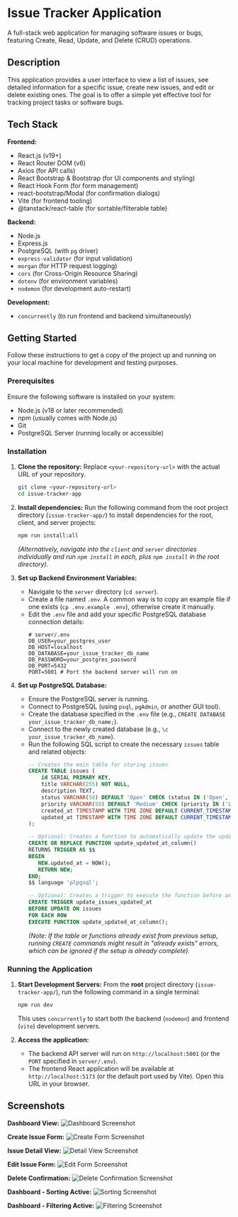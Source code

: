 # Issue Tracker Application

A full-stack web application for managing software issues or bugs, featuring Create, Read, Update, and Delete (CRUD) operations.

## Description

This application provides a user interface to view a list of issues, see detailed information for a specific issue, create new issues, and edit or delete existing ones. The goal is to offer a simple yet effective tool for tracking project tasks or software bugs.


## Tech Stack

**Frontend:**

* React.js (v19+)
* React Router DOM (v6)
* Axios (for API calls)
* React Bootstrap & Bootstrap (for UI components and styling)
* React Hook Form (for form management)
* react-bootstrap/Modal (for confirmation dialogs)
* Vite (for frontend tooling)
* @tanstack/react-table (for sortable/filterable table)

**Backend:**

* Node.js
* Express.js
* PostgreSQL (with `pg` driver)
* `express-validator` (for input validation)
* `morgan` (for HTTP request logging)
* `cors` (for Cross-Origin Resource Sharing)
* `dotenv` (for environment variables)
* `nodemon` (for development auto-restart)

**Development:**

* `concurrently` (to run frontend and backend simultaneously)

## Getting Started

Follow these instructions to get a copy of the project up and running on your local machine for development and testing purposes.

### Prerequisites

Ensure the following software is installed on your system:

* Node.js (v18 or later recommended)
* npm (usually comes with Node.js)
* Git
* PostgreSQL Server (running locally or accessible)

### Installation

1.  **Clone the repository:**
    Replace `<your-repository-url>` with the actual URL of your repository.
    ```bash
    git clone <your-repository-url>
    cd issue-tracker-app
    ```

2.  **Install dependencies:**
    Run the following command from the root project directory (`issue-tracker-app/`) to install dependencies for the root, client, and server projects:
    ```bash
    npm run install:all
    ```
    *(Alternatively, navigate into the `client` and `server` directories individually and run `npm install` in each, plus `npm install` in the root directory).*

3.  **Set up Backend Environment Variables:**
    * Navigate to the `server` directory (`cd server`).
    * Create a file named `.env`. A common way is to copy an example file if one exists (`cp .env.example .env`), otherwise create it manually.
    * Edit the `.env` file and add your specific PostgreSQL database connection details:
        ```env
        # server/.env
        DB_USER=your_postgres_user
        DB_HOST=localhost
        DB_DATABASE=your_issue_tracker_db_name
        DB_PASSWORD=your_postgres_password
        DB_PORT=5432
        PORT=5001 # Port the backend server will run on
        ```

4.  **Set up PostgreSQL Database:**
    * Ensure the PostgreSQL server is running.
    * Connect to PostgreSQL (using `psql`, `pgAdmin`, or another GUI tool).
    * Create the database specified in the `.env` file (e.g., `CREATE DATABASE your_issue_tracker_db_name;`).
    * Connect to the newly created database (e.g., `\c your_issue_tracker_db_name`).
    * Run the following SQL script to create the necessary `issues` table and related objects:
        ```sql
        -- Creates the main table for storing issues
        CREATE TABLE issues (
            id SERIAL PRIMARY KEY,
            title VARCHAR(255) NOT NULL,
            description TEXT,
            status VARCHAR(50) DEFAULT 'Open' CHECK (status IN ('Open', 'In Progress', 'Closed')),
            priority VARCHAR(50) DEFAULT 'Medium' CHECK (priority IN ('Low', 'Medium', 'High')),
            created_at TIMESTAMP WITH TIME ZONE DEFAULT CURRENT_TIMESTAMP,
            updated_at TIMESTAMP WITH TIME ZONE DEFAULT CURRENT_TIMESTAMP
        );

        -- Optional: Creates a function to automatically update the updated_at timestamp
        CREATE OR REPLACE FUNCTION update_updated_at_column()
        RETURNS TRIGGER AS $$
        BEGIN
           NEW.updated_at = NOW();
           RETURN NEW;
        END;
        $$ language 'plpgsql';

        -- Optional: Creates a trigger to execute the function before any update on the issues table
        CREATE TRIGGER update_issues_updated_at
        BEFORE UPDATE ON issues
        FOR EACH ROW
        EXECUTE FUNCTION update_updated_at_column();
        ```
        *(Note: If the table or functions already exist from previous setup, running `CREATE` commands might result in "already exists" errors, which can be ignored if the setup is already complete).*

### Running the Application

1.  **Start Development Servers:**
    From the **root** project directory (`issue-tracker-app/`), run the following command in a single terminal:
    ```bash
    npm run dev
    ```
    This uses `concurrently` to start both the backend (`nodemon`) and frontend (`vite`) development servers.

2.  **Access the application:**
    * The backend API server will run on `http://localhost:5001` (or the `PORT` specified in `server/.env`).
    * The frontend React application will be available at `http://localhost:5173` (or the default port used by Vite). Open this URL in your browser.

## Screenshots

**Dashboard View:**
![Dashboard Screenshot](./client/public/Screenshots/dashboardView.png)

**Create Issue Form:**
![Create Form Screenshot](./client/public/Screenshots/CreateNewIssue.png)

**Issue Detail View:**
![Detail View Screenshot](./client/public/Screenshots/iusseDetailView.png)

**Edit Issue Form:**
![Edit Form Screenshot](./client/public/Screenshots/editIssue.png)

**Delete Confirmation:**
![Delete Confirmation Screenshot](./client/public/Screenshots/deleteConfirmation.png)

**Dashboard - Sorting Active:**
![Sorting Screenshot](./client/public/Screenshots/SortingIssue.png)

**Dashboard - Filtering Active:**
![Filtering Screenshot](./client/public/Screenshots/filtertionIssue.png)